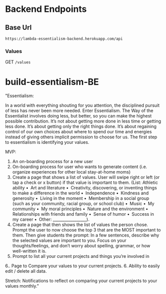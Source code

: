 # Backend Endpoints
## Base Url
`https://lambda-essentialism-backend.herokuapp.com/api`

### Values
GET
`/values`


# build-essentialism-BE
"Essentialism:

In a world with everything shouting for you attention, the disciplined pursuit of less has never been more needed. Enter Essentialism.  The Way of the Essentialist involves doing less, but better, so you can make the highest possible contribution. It’s not about getting more done in less time or getting less done. It’s about getting only the right things done. It’s about regaining control of our own choices about where to spend our time and energies instead of giving others implicit permission to choose for us. The first step to essentialism is identifying your values.

MVP:
1. An on-boarding process for a new user
2. On-boarding process for user who wants to generate content (i.e. organize experiences for other local stay-at-home moms)
3. Create a page that shows a list of values. User will swipe right or left (or tap a check or x button) if that value is important to them. (List: Athletic ability • Art and literature • Creativity, discovering, or inventing things to make a difference in the world • Independence • Kindness and generosity • Living in the moment • Membership in a social group (such as your community, racial group, or school club) • Music • My community • My moral principles • Nature and the environment • Relationships with friends and family • Sense of humor • Success in my career • Other: _________________).
4. Create a page that then shows the list of values the person chose. Prompt the user to now choose the top 3 that are the MOST important to them.   Then give students the prompt: In a few sentences, describe why the selected values are important to you. Focus on your thoughts/feelings, and don’t worry about spelling, grammar, or how well-written it is.
5. Prompt to list all your current projects and things you’re involved in

6.. Page to Compare your values to your current projects.
6. Ability to easily edit / delete all data.

Stretch: Notifications to reflect on comparing your current projects to your values monthly."